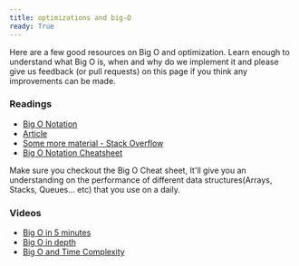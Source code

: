 ```yaml
---
title: optimizations and big-O
ready: True
---
```

 Here are a few good resources on Big O and optimization. Learn enough to understand what Big O is, when and why do we implement it and please give us feedback (or pull requests) on this page if you think any improvements can be made.

### Readings
  - [Big O Notation](https://guide.freecodecamp.org/computer-science/notation/big-o-notation)
  - [Article](https://www.freecodecamp.org/news/my-first-foray-into-technology-c5b6e83fe8f1/)
  - [Some more material - Stack Overflow](https://stackoverflow.com/questions/487258/what-is-a-plain-english-explanation-of-big-o-notation)
  - [Big O Notation Cheatsheet](https://www.bigocheatsheet.com/)

Make sure you checkout the Big O Cheat sheet, It'll give you an understanding on the performance of different data structures(Arrays,  Stacks, Queues... etc) that you use on a daily.

### Videos
  - [Big O in 5 minutes](https://www.youtube.com/watch?v=__vX2sjlpXU)
  - [Big O in depth](https://www.youtube.com/watch?v=kS_gr2_-ws8)
  - [Big O and Time Complexity](https://www.youtube.com/watch?v=D6xkbGLQesk)
